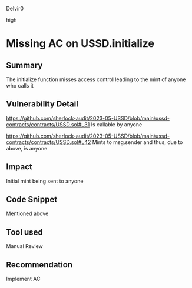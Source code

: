 Delvir0

high

# Missing AC on USSD.initialize

## Summary
The initialize function misses access control leading to the mint of anyone who calls it
## Vulnerability Detail
https://github.com/sherlock-audit/2023-05-USSD/blob/main/ussd-contracts/contracts/USSD.sol#L31
Is callable by anyone

https://github.com/sherlock-audit/2023-05-USSD/blob/main/ussd-contracts/contracts/USSD.sol#L42
Mints to msg.sender and thus, due to above, is anyone
## Impact
Initial mint being sent to anyone
## Code Snippet
Mentioned above
## Tool used

Manual Review

## Recommendation
Implement AC